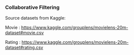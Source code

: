 ### Collaborative Filtering


Source datasets from Kaggle:

Movie : https://www.kaggle.com/grouplens/movielens-20m-dataset#movie.csv

Rating : https://www.kaggle.com/grouplens/movielens-20m-dataset#rating.csv
